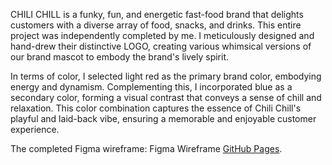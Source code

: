 CHILI CHILL is a funky, fun, and energetic fast-food brand that delights customers with a diverse array of food, snacks, and drinks. This entire project was independently completed by me. I meticulously designed and hand-drew their distinctive LOGO, creating various whimsical versions of our brand mascot to embody the brand's lively spirit.

In terms of color, I selected light red as the primary brand color, embodying energy and dynamism. Complementing this, I incorporated blue as a secondary color, forming a visual contrast that conveys a sense of chill and relaxation. This color combination captures the essence of Chili Chill's playful and laid-back vibe, ensuring a memorable and enjoyable customer experience.

The completed Figma wireframe: 
Figma Wireframe [GitHub Pages](https://pages.github.com/).


